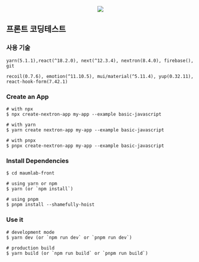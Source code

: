 <p align="center"><img src="https://i.imgur.com/X7dSE68.png"></p>

## 프론트 코딩테스트

### 사용 기술

```
yarn(5.1.1),react(^18.2.0), next(^12.3.4), nextron(8.4.0), firebase(), git
```

```
recoil(0.7.6), emotion(^11.10.5), mui/material(^5.11.4), yup(0.32.11),
react-hook-form(7.42.1)
```

### Create an App

```
# with npx
$ npx create-nextron-app my-app --example basic-javascript

# with yarn
$ yarn create nextron-app my-app --example basic-javascript

# with pnpx
$ pnpx create-nextron-app my-app --example basic-javascript
```

### Install Dependencies

```
$ cd maumlab-front

# using yarn or npm
$ yarn (or `npm install`)

# using pnpm
$ pnpm install --shamefully-hoist
```

### Use it

```
# development mode
$ yarn dev (or `npm run dev` or `pnpm run dev`)

# production build
$ yarn build (or `npm run build` or `pnpm run build`)
```
